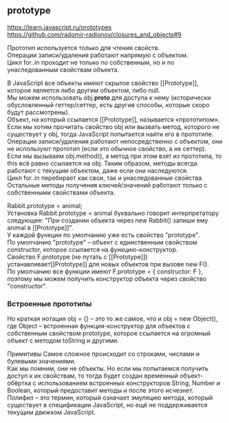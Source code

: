 ##  prototype
https://learn.javascript.ru/prototypes  
https://github.com/radomir-radionov/closures_and_objects#9  

Прототип используется только для чтения свойств.  
Операции записи/удаления работают напрямую с объектом.  
Цикл for..in проходит не только по собственным, но и по унаследованным свойствам объекта.

В JavaScript все объекты имеют скрытое свойство [[Prototype]], которое является либо другим объектом, либо null.  
Мы можем использовать obj.__proto__ для доступа к нему (исторически обусловленный геттер/сеттер, есть другие способы, которые скоро будут рассмотрены).  
Объект, на который ссылается [[Prototype]], называется «прототипом».  
Если мы хотим прочитать свойство obj или вызвать метод, которого не существует у obj, тогда JavaScript попытается найти его в прототипе.  
Операции записи/удаления работают непосредственно с объектом, они не используют прототип (если это обычное свойство, а не сеттер).  
Если мы вызываем obj.method(), а метод при этом взят из прототипа, то this всё равно ссылается на obj. Таким образом, методы всегда работают с текущим объектом, даже если они наследуются.  
Цикл for..in перебирает как свои, так и унаследованные свойства. Остальные методы получения ключей/значений работают только с собственными свойствами объекта.


Rabbit.prototype = animal;  
Установка Rabbit.prototype = animal буквально говорит интерпретатору следующее: "При создании объекта через new Rabbit() запиши ему animal в [[Prototype]]".  
У каждой функции по умолчанию уже есть свойство "prototype".  
По умолчанию "prototype" – объект с единственным свойством constructor, которое ссылается на функцию-конструктор.  
Свойство F.prototype (не путать с [[Prototype]]) устанавливает[[Prototype]] для новых объектов при вызове new F().  
По умолчанию все функции имеют F.prototype = { constructor: F }, поэтому мы можем получить конструктор объекта через свойство "constructor".  

### Встроенные прототипы

Но краткая нотация obj = {} – это то же самое, что и obj = new Object(), где Object – встроенная функция-конструктор для объектов с собственным свойством prototype, которое ссылается на огромный объект с методом toString и другими.  

Примитивы Самое сложное происходит со строками, числами и булевыми значениями.  
Как мы помним, они не объекты. Но если мы попытаемся получить доступ к их свойствам, то тогда будет создан временный объект-обёртка с использованием встроенных конструкторов String, Number и Boolean, который предоставит методы и после этого исчезнет.  
Полифил – это термин, который означает эмуляцию метода, который существует в спецификации JavaScript, но ещё не поддерживается текущим движком JavaScript.  

